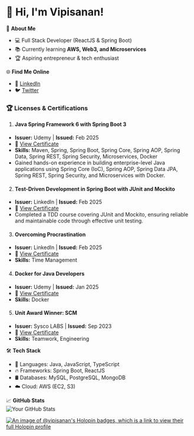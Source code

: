 # 👋 Hi, I'm Vipisanan!

🚀 **About Me**  
- 💻 Full Stack Developer (ReactJS & Spring Boot)  
- 📚 Currently learning **AWS, Web3, and Microservices**  
- 🏆 Aspiring entrepreneur & tech enthusiast  

🌐 **Find Me Online**  
- 🔗 [LinkedIn](https://www.linkedin.com/in/vipisanan/)  
- 🐦 [Twitter](https://twitter.com/@EVipisanan)

  
### 🏆 Licenses & Certifications  

1. #### Java Spring Framework 6 with Spring Boot 3  
- **Issuer:** Udemy | **Issued:** Feb 2025  
- 📜 [View Certificate](https://udemy-certificate.s3.amazonaws.com/image/UC-1a3cf1bb-ce49-4494-b53d-4272ba0d2b8c.jpg)  
- **Skills:** Maven, Spring, Spring Boot, Spring Core, Spring AOP, Spring Data, Spring REST, Spring Security, Microservices, Docker  
- Gained hands-on experience in building enterprise-level Java applications using Spring Core (IoC), Spring AOP, Spring Data JPA, Spring REST, Spring Security, and Microservices with Docker.  

2. #### Test-Driven Development in Spring Boot with JUnit and Mockito  
- **Issuer:** LinkedIn | **Issued:** Feb 2025  
- 📜 [View Certificate](https://www.linkedin.com/learning/certificates/2887f44eaf217a086951ceb80459aa28d76fc485f131e016e9755369ea3f084b?trk=share_certificate)  
- Completed a TDD course covering JUnit and Mockito, ensuring reliable and maintainable code through effective unit testing.  

3. #### Overcoming Procrastination  
- **Issuer:** LinkedIn | **Issued:** Feb 2025  
- 📜 [View Certificate](https://www.linkedin.com/learning/certificates/90a3e7ea0d3c4d57f7d178fadbe5f9c39ccfa4fb4d9e5f5d292d9220ceaa99a5)  
- **Skills:** Time Management  


4. #### Docker for Java Developers  
- **Issuer:** Udemy | **Issued:** Jan 2025  
- 📜 [View Certificate](https://www.udemy.com/certificate/UC-1da17628-2e8d-46ad-820c-195d10e8e559/)  
- **Skills:** Docker  

5. #### Unit Award Winner: SCM  
- **Issuer:** Sysco LABS | **Issued:** Sep 2023 
- 📜 [View Certificate](https://verified.sertifier.com/en/verify/88851553657687/)  
- **Skills:** Teamwork, Engineering  

  

🛠 **Tech Stack**  
- 🚀 Languages: Java, JavaScript, TypeScript  
- 🔥 Frameworks: Spring Boot, ReactJS  
- 🛢 Databases: MySQL, PostgreSQL, MongoDB  
- ☁️ Cloud: AWS (EC2, S3)  

📈 **GitHub Stats**  
![Your GitHub Stats](https://github-readme-stats.vercel.app/api?username=vipisanan&show_icons=true&theme=dark)  


[![An image of @vipisanan's Holopin badges, which is a link to view their full Holopin profile](https://holopin.me/vipisanan)](https://holopin.io/@vipisanan)
